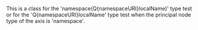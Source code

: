 
This is a class for the 'namespace(Q{namespaceURI}localName)' type test or for the 'Q{namespaceURI}localName' type test when the principal node type of the axis is 'namespace'.
